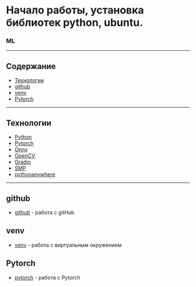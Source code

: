 # Начало работы, установка библиотек python, ubuntu.

###  ML   
  
-----------------------------------------

## Содержание  

- [Технологии](#технологии)
- [github](#github) 
- [venv](#github)   
- [Pytorch](#Pytorch)  

------------------------  

## Технологии  
- [Python](https://www.python.org/)  
- [Pytorch](https://pytorch.org/)
- [Onnx](https://onnx.ai/)
- [OpenCV](https://opencv.org/)
- [Gradio](https://www.gradio.app/)  
- [SMP](https://smp.readthedocs.io/en/latest/models.html)
- [pythonanywhere](https://www.pythonanywhere.com/)
-------------------------------------------

## github
- [github](https://github.com/MALeyman/dev-quickstart/blob/main/git_hub.ipynb)   - работа с gitHub

## venv
- [venv](https://github.com/MALeyman/dev-quickstart/blob/main/venv.ipynb)  -  работа с виртуальным окружением

## Pytorch  
- [pytorch](https://github.com/MALeyman/dev-quickstart/blob/main/pytorch.ipynb)  - работа с Pytorch
